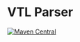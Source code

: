 # VTL Parser

[![Maven Central](https://maven-badges.herokuapp.com/maven-central/fr.insee.trevas/vtl-parser/badge.svg)](https://maven-badges.herokuapp.com/maven-central/fr.insee.trevas/vtl-parser)
